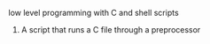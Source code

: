low level programming with C and shell scripts
1. A script that runs a C file through a preprocessor
